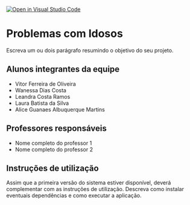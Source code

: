 [![Open in Visual Studio Code](https://classroom.github.com/assets/open-in-vscode-718a45dd9cf7e7f842a935f5ebbe5719a5e09af4491e668f4dbf3b35d5cca122.svg)](https://classroom.github.com/online_ide?assignment_repo_id=10868027&assignment_repo_type=AssignmentRepo)
# Problemas com Idosos
Escreva um ou dois  parágrafo resumindo o objetivo do seu projeto.

## Alunos integrantes da equipe

* Vitor Ferreira de Oliveira
* Wanessa Dias Costa
* Leandra Costa Ramos
* Laura Batista da Silva
* Alice Guanaes Albuquerque Martins

## Professores responsáveis

* Nome completo do professor 1
* Nome completo do professor 2

## Instruções de utilização

Assim que a primeira versão do sistema estiver disponível, deverá complementar com as instruções de utilização. Descreva como instalar eventuais dependências e como executar a aplicação.
